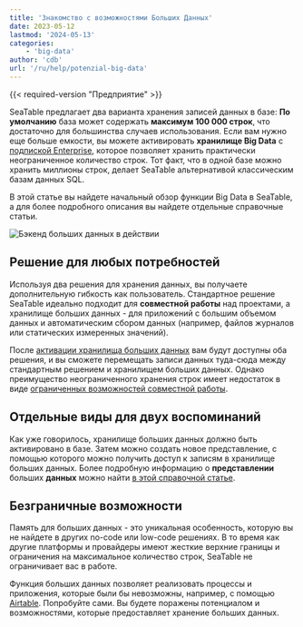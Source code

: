 ```yaml
---
title: 'Знакомство с возможностями Больших Данных'
date: 2023-05-12
lastmod: '2024-05-13'
categories:
    - 'big-data'
author: 'cdb'
url: '/ru/help/potenzial-big-data'
---
```


{{< required-version "Предприятие" >}}

SeaTable предлагает два варианта хранения записей данных в базе: **По умолчанию** база может содержать **максимум 100 000 строк**, что достаточно для большинства случаев использования. Если вам нужно еще больше емкости, вы можете активировать **хранилище Big Data** с [подпиской Enterprise](https://seatable.io/ru/docs/abo-abrechnung/plus-oder-enterprise-abonnement-buchen/), которое позволяет хранить практически неограниченное количество строк. Тот факт, что в одной базе можно хранить миллионы строк, делает SeaTable альтернативой классическим базам данных SQL.

В этой статье вы найдете начальный обзор функции Big Data в SeaTable, а для более подробного описания вы найдете отдельные справочные статьи.

![Бэкенд больших данных в действии](https://seatable.io/wp-content/uploads/2022/08/SeaTable-3.1-Base-Stats-with-Big-Data.png)

## Решение для любых потребностей

Используя два решения для хранения данных, вы получаете дополнительную гибкость как пользователь. Стандартное решение SeaTable идеально подходит для **совместной работы** над проектами, а хранилище больших данных - для приложений с большим объемом данных и автоматическим сбором данных (например, файлов журналов или статических измеренных значений).

После [активации хранилища больших данных](https://seatable.io/ru/docs/big-data/aktivieren-des-big-data-backends-in-einer-base/) вам будут доступны оба решения, и вы сможете перемещать записи данных туда-сюда между стандартным решением и хранилищем больших данных. Однако преимущество неограниченного хранения строк имеет недостаток в виде [ограниченных возможностей совместной работы](https://seatable.io/ru/docs/big-data/einschraenkungen-in-der-nutzung-von-big-data/).

## Отдельные виды для двух воспоминаний

Как уже говорилось, хранилище больших данных должно быть активировано в базе. Затем можно создать новое представление, с помощью которого можно получить доступ к записям в хранилище больших данных. Более подробную информацию о **представлении** больших **данных** можно найти [в этой справочной статье](https://seatable.io/ru/docs/big-data/so-erstellen-sie-ein-big-data-ansicht/).

## Безграничные возможности

Память для больших данных - это уникальная особенность, которую вы не найдете в других no-code или low-code решениях. В то время как другие платформы и провайдеры имеют жесткие верхние границы и ограничения на максимальное количество строк, SeaTable не ограничивает вас в работе.

Функция больших данных позволяет реализовать процессы и приложения, которые были бы невозможны, например, с помощью [Airtable](https://seatable.io/ru/airtable-alternative/). Попробуйте сами. Вы будете поражены потенциалом и возможностями, которые предоставляет хранение больших данных.
